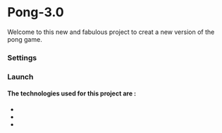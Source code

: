 # Pong-3.0

Welcome to this new and fabulous project to creat a new version of the pong game.

### Settings

### Launch



#### The technologies used for this project are : 
 *  
 * 
 *
 
